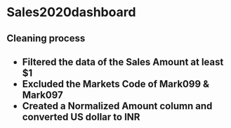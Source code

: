 # Sales2020dashboard


<h2>Cleaning process<h2>
  
  <ul>

<li>Filtered the data of the Sales Amount at least $1</li>
<li>Excluded the Markets Code of Mark099 & Mark097 </li>
<li> Created a Normalized Amount column and converted US dollar to INR </li>

</ul>
